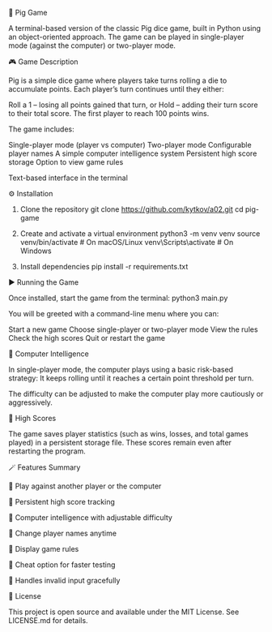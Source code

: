 🐷 Pig Game

A terminal-based version of the classic Pig dice game, built in Python using an object-oriented approach.
The game can be played in single-player mode (against the computer) or two-player mode.

🎮 Game Description

Pig is a simple dice game where players take turns rolling a die to accumulate points.
Each player’s turn continues until they either:

Roll a 1 – losing all points gained that turn, or
Hold – adding their turn score to their total score.
The first player to reach 100 points wins.

The game includes:

Single-player mode (player vs computer)
Two-player mode
Configurable player names
A simple computer intelligence system
Persistent high score storage
Option to view game rules

Text-based interface in the terminal

⚙️ Installation
1. Clone the repository
git clone https://github.com/kytkov/a02.git
cd pig-game

2. Create and activate a virtual environment
python3 -m venv venv
source venv/bin/activate    # On macOS/Linux
venv\Scripts\activate       # On Windows

3. Install dependencies
pip install -r requirements.txt

▶️ Running the Game

Once installed, start the game from the terminal:
python3 main.py


You will be greeted with a command-line menu where you can:

Start a new game
Choose single-player or two-player mode
View the rules
Check the high scores
Quit or restart the game

🧠 Computer Intelligence

In single-player mode, the computer plays using a basic risk-based strategy:
It keeps rolling until it reaches a certain point threshold per turn.

The difficulty can be adjusted to make the computer play more cautiously or aggressively.

💾 High Scores

The game saves player statistics (such as wins, losses, and total games played) in a persistent storage file.
These scores remain even after restarting the program.

🪄 Features Summary

🎲 Play against another player or the computer

💾 Persistent high score tracking

🧠 Computer intelligence with adjustable difficulty

🧍 Change player names anytime

📜 Display game rules

🧩 Cheat option for faster testing

🚫 Handles invalid input gracefully



🧾 License

This project is open source and available under the MIT License.
See LICENSE.md for details.